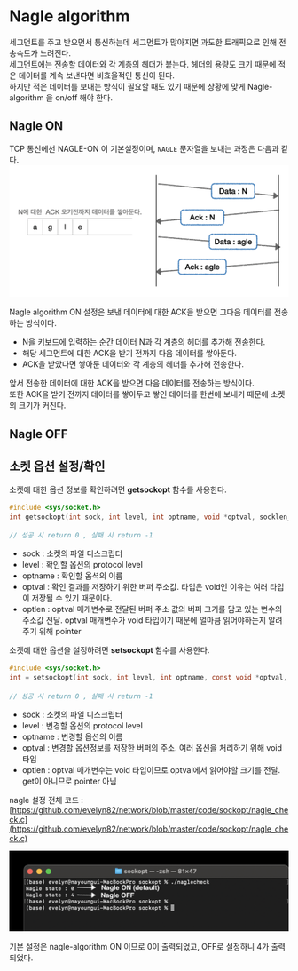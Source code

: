 # Nagle algorithm

세그먼트를 주고 받으면서 통신하는데 세그먼트가 많아지면 과도한 트래픽으로 인해 전송속도가 느려진다.<br>
세그먼트에는 전송할 데이터와 각 계층의 헤더가 붙는다. 헤더의 용량도 크기 때문에 적은 데이터를 계속 보낸다면 비효율적인 통신이 된다.<br>
하지만 적은 데이터를 보내는 방식이 필요할 때도 있기 때문에 상황에 맞게 Nagle-algorithm 을 on/off 해야 한다.<br>

## Nagle ON

TCP 통신에선 NAGLE-ON 이 기본설정이며, ```NAGLE``` 문자열을 보내는 과정은 다음과 같다.<br>
![png](/_img/nagle_algorithm.png) <br>

Nagle algorithm ON 설정은 보낸 데이터에 대한 ACK을 받으면 그다음 데이터를 전송하는 방식이다.<br>

- N을 키보드에 입력하는 순간 데이터 N과 각 계층의 헤더를 추가해 전송한다.
- 해당 세그먼트에 대한 ACK을 받기 전까지 다음 데이터를 쌓아둔다.
- ACK을 받았다면 쌓아둔 데이터와 각 계층의 헤더를 추가해 전송한다.

앞서 전송한 데이터에 대한 ACK을 받으면 다음 데이터를 전송하는 방식이다.<br>
또한 ACK을 받기 전까지 데이터를 쌓아두고 쌓인 데이터를 한번에 보내기 때문에 소켓의 크기가 커진다.<br>

## Nagle OFF


## 소켓 옵션 설정/확인

소켓에 대한 옵션 정보를 확인하려면 **getsockopt** 함수를 사용한다.<br>
```c
#include <sys/socket.h>
int getsockopt(int sock, int level, int optname, void *optval, socklen_t *optlen);

// 성공 시 return 0 , 실패 시 return -1
```
- sock : 소켓의 파일 디스크립터
- level : 확인할 옵션의 protocol level
- optname : 확인할 옵셕의 이름
- optval : 확인 결과를 저장하기 위한 버퍼 주소값. 타입은 void인 이유는 여러 타입이 저장될 수 있기 때문이다.
- optlen : optval 매개변수로 전달된 버퍼 주소 값의 버퍼 크기를 담고 있는 변수의 주소값 전달. optval 매개변수가 void 타입이기 때문에 얼마큼 읽어야하는지 알려주기 위해 pointer


소켓에 대한 옵션을 설정하려면 **setsockopt** 함수를 사용한다.<br>
```c
#include <sys/socket.h>
int = setsockopt(int sock, int level, int optname, const void *optval, socklen_t optlen);

// 성공 시 return 0 , 실패 시 return -1
```
- sock : 소켓의 파일 디스크립터
- level : 변경할 옵션의 protocol level
- optname : 변경할 옵션의 이름
- optval : 변경할 옵션정보를 저장한 버퍼의 주소. 여러 옵션을 처리하기 위해 void 타입
- optlen : optval 매개변수는 void 타입이므로 optval에서 읽어야할 크기를 전달. get이 아니므로 pointer 아님


nagle 설정 전체 코드 : [https://github.com/evelyn82/network/blob/master/code/sockopt/nagle_check.c](https://github.com/evelyn82/network/blob/master/code/sockopt/nagle_check.c) <br>

![png](/_img/nagle_result.png) <br>

기본 설정은 nagle-algorithm ON 이므로 0이 출력되었고, OFF로 설정하니 4가 출력되었다.<br>